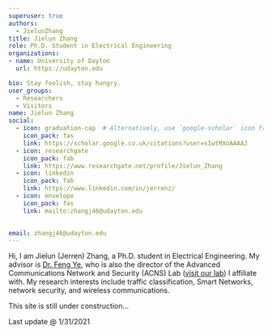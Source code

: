 ```yaml
---
superuser: true
authors:
  - JielunZhang
title: Jielun Zhang
role: Ph.D. Student in Electrical Engineering
organizations:
- name: University of Dayton
  url: https://udayton.edu

bio: Stay foolish, stay hungry.
user_groups:
  - Researchers
  - Visitors
name: Jielun Zhang
social:
  - icon: graduation-cap  # Alternatively, use `google-scholar` icon from `ai` icon pack
    icon_pack: fas
    link: https://scholar.google.co.uk/citations?user=sIwtMXoAAAAJ
  - icon: researchgate
    icon_pack: fab
    link: https://www.researchgate.net/profile/Jielun_Zhang
  - icon: linkedin
    icon_pack: fab
    link: https://www.linkedin.com/in/jerrenz/
  - icon: envelope
    icon_pack: fas
    link: mailto:zhangj46@udayton.edu

    
email: zhangj46@udayton.edu
---
```


Hi, I am Jielun (Jerren) Zhang, a Ph.D. student in Electrical Engineering. My advisor is <ins>[Dr. Feng Ye](https://udayton.edu/directory/engineering/electrical_and_computer/ye-feng.php)</ins>, who is also the director of the Advanced Communications Network and Security (ACNS) Lab (<ins>[visit our lab](https://sites.google.com/a/udayton.edu/fye001)</ins>) I affiliate with. My research interests include traffic classification, Smart Networks, network security, and wireless communications.

This site is still under construction...

Last update @ 1/31/2021
